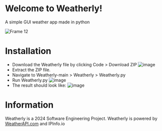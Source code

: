 # Welcome to Weatherly!
A simple GUI weather app made in python

![Frame 12](https://github.com/Yaveen123/PyWeatherGUI/assets/94953863/5ab1f1f0-6f27-4c6d-b3ef-30f6422c5682)




# Installation
- Download the Weatherly file by clicking Code > Download ZIP
![image](https://github.com/Yaveen123/Weatherly/assets/94953863/75c5ba8d-085a-4895-942f-fc176a0500ae)
- Extract the ZIP file.
- Navigate to Weatherly-main > Weatherly > Weatherly.py
- Run Weatherly.py
![image](https://github.com/Yaveen123/Weatherly/assets/94953863/0f875a3d-3132-4808-84b8-ab1044d1166b)
- The result should look like:
![image](https://github.com/Yaveen123/Weatherly/assets/94953863/00c3424a-74c9-4ff9-85fd-44f96ce4b2c6)


# Information
Weatherly is a 2024 Software Engineering Project.
Weatherly is powered by [WeatherAPI.com](https://weatherapi.com) and IPInfo.io
